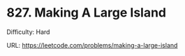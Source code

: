 # 827. Making A Large Island

Difficulty: Hard

URL: https://leetcode.com/problems/making-a-large-island

